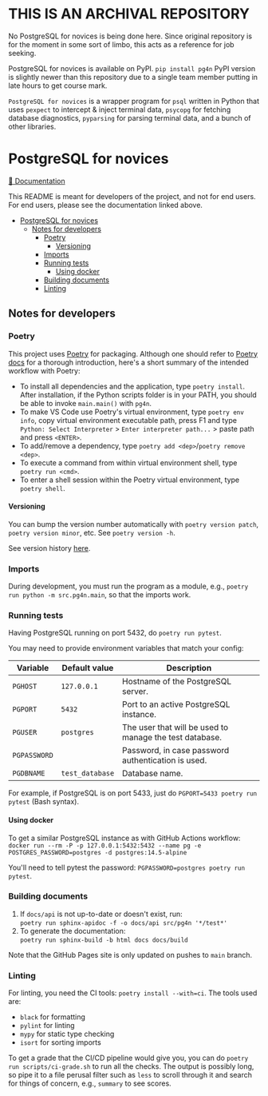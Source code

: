 # THIS IS AN ARCHIVAL REPOSITORY

No PostgreSQL for novices is being done here. Since original repository is for the moment in some sort of limbo, this acts as a reference for job seeking.

PostgreSQL for novices is available on PyPI. `pip install pg4n` PyPI version is slightly newer than this repository due to a single team member putting in late hours to get course mark.

`PostgreSQL for novices` is a wrapper program for `psql` written in Python that uses `pexpect` to intercept & inject terminal data, `psycopg` for fetching database diagnostics, `pyparsing` for parsing terminal data, and a bunch of other libraries.

# PostgreSQL for novices

[📄 Documentation](https://project-c-sql.github.io/)

This README is meant for developers of the project, and not for end users. For end users, please see the documentation linked above.

- [PostgreSQL for novices](#postgresql-for-novices)
  - [Notes for developers](#notes-for-developers)
    - [Poetry](#poetry)
      - [Versioning](#versioning)
    - [Imports](#imports)
    - [Running tests](#running-tests)
      - [Using docker](#using-docker)
    - [Building documents](#building-documents)
    - [Linting](#linting)

## Notes for developers

### Poetry

This project uses [Poetry](https://python-poetry.org/) for packaging. Although one should refer to [Poetry docs](https://python-poetry.org/docs/) for a thorough introduction, here's a short summary of the intended workflow with Poetry:

- To install all dependencies and the application, type `poetry install`. After installation, if the Python scripts folder is in your PATH, you should be able to invoke `main.main()` with `pg4n`.
- To make VS Code use Poetry's virtual environment, type `poetry env info`, copy virtual environment executable path, press F1 and type `Python: Select Interpreter` > `Enter interpreter path...` > paste path and press `<ENTER>`.
- To add/remove a dependency, type `poetry add <dep>`/`poetry remove <dep>`.
- To execute a command from within virtual environment shell, type `poetry run <cmd>`.
- To enter a shell session within the Poetry virtual environment, type `poetry shell`.

#### Versioning

You can bump the version number automatically with `poetry version patch`, `poetry version minor`, etc. See `poetry version -h`.

See version history [here](https://pypi.org/project/pg4n/#history).

### Imports

During development, you must run the program as a module, e.g., `poetry run python -m src.pg4n.main`, so that the imports work.

### Running tests

Having PostgreSQL running on port 5432, do `poetry run pytest`.

You may need to provide environment variables that match your config:

| Variable     | Default value   | Description                                             |
| ------------ | --------------- | ------------------------------------------------------- |
| `PGHOST`     | `127.0.0.1`     | Hostname of the PostgreSQL server.                      |
| `PGPORT`     | `5432`          | Port to an active PostgreSQL instance.                  |
| `PGUSER`     | `postgres`      | The user that will be used to manage the test database. |
| `PGPASSWORD` |                 | Password, in case password authentication is used.      |
| `PGDBNAME`   | `test_database` | Database name.                                          |
 
For example, if PostgreSQL is on port 5433, just do `PGPORT=5433 poetry run pytest` (Bash syntax).

#### Using docker

To get a similar PostgreSQL instance as with GitHub Actions workflow:<br>
`docker run --rm -P -p 127.0.0.1:5432:5432 --name pg -e POSTGRES_PASSWORD=postgres -d postgres:14.5-alpine`

You'll need to tell pytest the password: `PGPASSWORD=postgres poetry run pytest`.

### Building documents

1. If `docs/api` is not up-to-date or doesn't exist, run:<br>`poetry run sphinx-apidoc -f -o docs/api src/pg4n '*/test*'`
2. To generate the documentation:<br>`poetry run sphinx-build -b html docs docs/build`

Note that the GitHub Pages site is only updated on pushes to `main` branch.

### Linting

For linting, you need the CI tools: `poetry install --with=ci`. The tools used are:
- `black` for formatting
- `pylint` for linting
- `mypy` for static type checking
- `isort` for sorting imports

To get a grade that the CI/CD pipeline would give you, you can do `poetry run scripts/ci-grade.sh` to run all the checks. The output is possibly long, so pipe it to a file perusal filter such as `less` to scroll through it and search for things of concern, e.g., `summary` to see scores.
